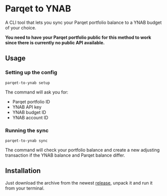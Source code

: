 # Parqet to YNAB

A CLI tool that lets you sync your Parqet portfolio balance to a YNAB budget of your choice.

**You need to have your Parqet portfolio public for this method to work since there is currently no public API available.**

## Usage

### Setting up the config

```parqet-to-ynab setup```

The command will ask you for:

* Parqet portfolio ID
* YNAB API key
* YNAB budget ID
* YNAB account ID


### Running the sync

```parqet-to-ynab sync```

The command will check your portfolio balance and create a new adjusting transaction if the YNAB balance and Parqet balance differ.

## Installation

Just download the archive from the newest [release](https://github.com/lukkigi/parqet-to-ynab/releases), unpack it and run it from your terminal.